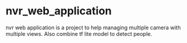 # nvr_web_application
nvr web application is a project to help managing multiple camera with multiple views. Also combine tf lite model to detect people.
